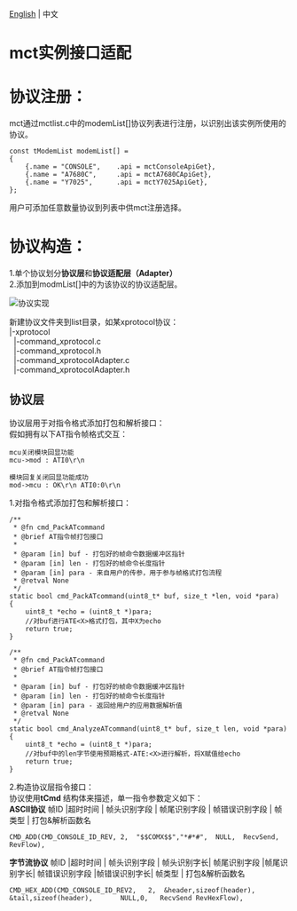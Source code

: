 [English](list.en.md) | 中文

# mct实例接口适配
# 协议注册：
mct通过mctlist.c中的modemList[]协议列表进行注册，以识别出该实例所使用的协议。
```
const tModemList modemList[] =
{
    {.name = "CONSOLE",    .api = mctConsoleApiGet},
    {.name = "A7680C",     .api = mctA7680CApiGet},
    {.name = "Y7025",      .api = mctY7025ApiGet},
};
```
用户可添加任意数量协议到列表中供mct注册选择。
# 协议构造：
1.单个协议划分**协议层**和**协议适配层（Adapter）**  
2.添加到modmList[]中的为该协议的协议适配层。


![协议实现](../document/mctlist.svg)

新建协议文件夹到list目录，如某xprotocol协议：  
|-xprotocol  
&nbsp;&nbsp;|-command_xprotocol.c  
&nbsp;&nbsp;|-command_xprotocol.h  
&nbsp;&nbsp;|-command_xprotocolAdapter.c  
&nbsp;&nbsp;|-command_xprotocolAdapter.h  

## 协议层
协议层用于对指令格式添加打包和解析接口：  
假如拥有以下AT指令帧格式交互：
```
mcu关闭模块回显功能
mcu->mod : ATI0\r\n 

模块回复关闭回显功能成功
mod->mcu : OK\r\n ATI0:0\r\n
```

1.对指令格式添加打包和解析接口：
```
/**
 * @fn cmd_PackATcommand
 * @brief AT指令帧打包接口
 * 
 * @param [in] buf - 打包好的帧命令数据缓冲区指针
 * @param [in] len - 打包好的帧命令长度指针
 * @param [in] para - 来自用户的传参，用于参与帧格式打包流程
 * @retval None
 */
static bool cmd_PackATcommand(uint8_t* buf, size_t *len, void *para)
{
    uint8_t *echo = (uint8_t *)para;
    //对buf进行ATE<X>格式打包，其中X为echo
    return true;
}
```
```
/**
 * @fn cmd_PackATcommand
 * @brief AT指令帧打包接口
 * 
 * @param [in] buf - 打包好的帧命令数据缓冲区指针
 * @param [in] len - 打包好的帧命令长度指针
 * @param [in] para - 返回给用户的应用数据解析值
 * @retval None
 */
static bool cmd_AnalyzeATcommand(uint8_t* buf, size_t len, void *para)
{
    uint8_t *echo = (uint8_t *)para;
    //对buf中的len字节使用预期格式-ATE:<X>进行解析，将X赋值给echo
    return true;
}
```
2.构造协议层指令接口：  
协议使用**tCmd** 结构体来描述，单一指令参数定义如下：  
**ASCII协议**
帧ID |超时时间 | 帧头识别字段 | 帧尾识别字段 | 帧错误识别字段 | 帧类型 | 打包&解析函数名   

```
CMD_ADD(CMD_CONSOLE_ID_REV, 2,  "$$COMX$$","*#*#",  NULL,  RecvSend,  RevFlow),
```
**字节流协议**
帧ID |超时时间 | 帧头识别字段 | 帧头识别字长| 帧尾识别字段 |帧尾识别字长| 帧错误识别字段 |帧错误识别字长| 帧类型 | 打包&解析函数名
```
CMD_HEX_ADD(CMD_CONSOLE_ID_REV2,   2,  &header,sizeof(header),      &tail,sizeof(header),       NULL,0,   RecvSend RevHexFlow),
```
